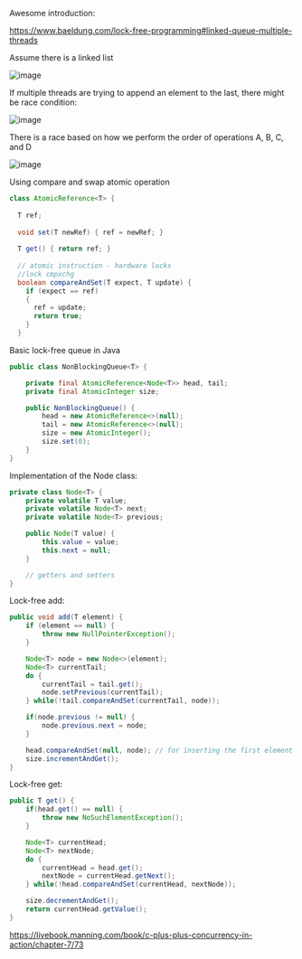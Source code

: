 Awesome introduction:

https://www.baeldung.com/lock-free-programming#linked-queue-multiple-threads

Assume there is a linked list

![image](https://user-images.githubusercontent.com/19663316/207507990-adabc69b-4a08-4ada-8547-6a722831ba40.png)

If multiple threads are trying to append an element to the last, there might be race condition:

![image](https://user-images.githubusercontent.com/19663316/207508067-89296ce6-5f4a-4f54-92cd-07d6614bfeea.png)

There is a race based on how we perform the order of operations A, B, C, and D

![image](https://user-images.githubusercontent.com/19663316/207508095-4de6083c-02e6-4864-90d3-851ea3879ced.png)

Using compare and swap atomic operation

```java
class AtomicReference<T> {
 
  T ref;
 
  void set(T newRef) { ref = newRef; }
 
  T get() { return ref; }
 
  // atomic instruction - hardware locks
  //lock cmpxchg
  boolean compareAndSet(T expect, T update) {
    if (expect == ref)
    {
      ref = update;
      return true;
    }
  }
  ```


Basic lock-free queue in Java

```java
public class NonBlockingQueue<T> {

    private final AtomicReference<Node<T>> head, tail;
    private final AtomicInteger size;

    public NonBlockingQueue() {
        head = new AtomicReference<>(null);
        tail = new AtomicReference<>(null);
        size = new AtomicInteger();
        size.set(0);
    }
}
```


Implementation of the Node class:

```java
private class Node<T> {
    private volatile T value;
    private volatile Node<T> next;
    private volatile Node<T> previous;

    public Node(T value) {
        this.value = value;
        this.next = null;
    }

    // getters and setters 
}
```

Lock-free add:

```java
public void add(T element) {
    if (element == null) {
        throw new NullPointerException();
    }

    Node<T> node = new Node<>(element);
    Node<T> currentTail;
    do {
        currentTail = tail.get();
        node.setPrevious(currentTail);
    } while(!tail.compareAndSet(currentTail, node));

    if(node.previous != null) {
        node.previous.next = node;
    }

    head.compareAndSet(null, node); // for inserting the first element
    size.incrementAndGet();
}
```

Lock-free get:

```java
public T get() {
    if(head.get() == null) {
        throw new NoSuchElementException();
    }

    Node<T> currentHead;
    Node<T> nextNode;
    do {
        currentHead = head.get();
        nextNode = currentHead.getNext();
    } while(!head.compareAndSet(currentHead, nextNode));

    size.decrementAndGet();
    return currentHead.getValue();
}
```

https://livebook.manning.com/book/c-plus-plus-concurrency-in-action/chapter-7/73
